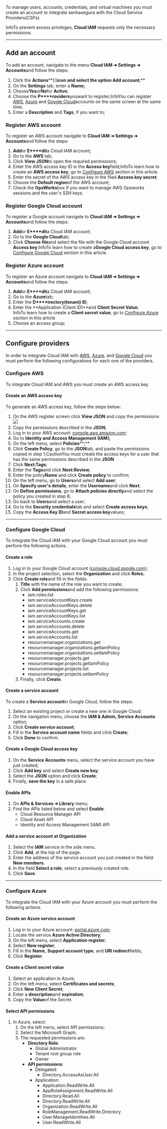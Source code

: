 To manage users, accounts, credentials, and virtual machines you must create an account to integrate senhasegura with the Cloud Service Providers(CSPs).

InfoTo prevent excess privileges, **Cloud IAM** requests only the necessary permissions.



---

## Add an account

To add an account, navigate to the menu **Cloud IAM ➔ Settings ➔ Accounts**and follow the steps:

1. Click the **Actions****(⁝)**icon and select the option **Add account****;**
2. On the **Settings** tab, enter a **Name;**
3. Choose**Yes**or**No**for **Active**;
4. Choose the **P****roviders**youwant to register;InfoYou can register [AWS](/v3-32/docs/cloud-iam-add-account#register-aws-account), [Azure](/v3-32/docs/cloud-iam-add-account#register-azure-account) and [Google Cloud](/v3-32/docs/cloud-iam-add-account#register-google-cloud-account)accounts on the same screen at the same time.
5. Enter a **Description** and **Tags**, if you want to;

### Register AWS account

To register an AWS account navigate to **Cloud IAM ➔ Settings ➔ Accounts**and follow the steps:

1. **Add**or **E****dit**a Cloud IAM account;
2. Go to the **AWS** tab;
3. Click **View JSON**to open the required permissions;
4. Enter the AWS access key ID in the **Access key**field;InfoTo learn how to create an **AWS access key**, go to [Configure AWS](/v3-32/docs/cloud-iam-add-account#configure-aws) section in this article.
5. Enter the secret of the AWS access key in the filed **Access key secret**;
6. Choose the **Default region**of the AWS account;
7. Check the **OpsWorks**box if you want to manage AWS Opsworks sessions and the user's SSH keys.

### Register Google Cloud account

To register a Google account navigate to **Cloud IAM ➔ Settings ➔ Accounts**and follow the steps:

1. **Add**or **E****dit**a Cloud IAM account;
2. Go to the **Google Cloud**tab;
3. Click **Choose file**and select the file with the Google Cloud account **Access key**;InfoTo learn how to create a**Google Cloud access key**, go to [Configure Google Cloud](/v3-32/docs/cloud-iam-add-account#configure-google-cloud) section in this article.

### Register Azure account

To register an Azure account navigate to **Cloud IAM ➔ Settings ➔ Accounts**and follow the steps:

1. **Add**or **E****dit**a Cloud IAM account;
2. Go to the **Azure**tab;
3. Enter the **D****irectory(tenant) ID**;
4. Enter the **Application (Client ID)**and **Client Secret Value**;  
InfoTo learn how to create a **Client secret value**, go to [Configure Azure](/v3-32/docs/cloud-iam-add-account#configure-azure) section in this article
5. Choose an access group;



---

## Configure providers

In order to integrate Cloud IAM with [AWS](/v3-32/docs/cloud-iam-add-account#configure-aws), [Azure](/v3-32/docs/cloud-iam-add-account#configure-azure), and [Google Cloud](/v3-32/docs/cloud-iam-add-account#configure-google-cloud) you must perform the following configurations for each one of the providers.

### Configure AWS

To integrate Cloud IAM and AWS you must create an AWS access key.

#### Create an AWS access key

To generate an AWS access key, follow the steps below:

1. On the AWS register screen click **View JSON** and copy the permissions  
![](https://cdn.document360.io/5a1d58df-64ce-42a2-8b23-688477d32f33/Images/Documentation/image-1678889183417.png)
2. Copy the permissions described in the **JSON**;
3. Log in to your AWS account: [console.aws.amazon.com](https://console.aws.amazon.com/);
4. Go to **Identity and Access Management (IAM);**
5. On the left menu, select **Policies****;**
6. Click **Create Policy**, go to the **JSON**tab, and paste the permissions copied in step 1;CautionYou must create the access keys for a user that has the same permissions described in the **JSON**
7. Click **Next:Tags**;
8. Enter the **Tags**and click **Next:Review**;
9. Enter the policy**Name** and click **Create policy** to confirm;
10. On the left menu, go to **Users**and select **Add user**;
11. On **Specify user's details**, enter the **Username**and click **Next**;
12. On **Define permissions**, go to **Attach policies directly**and select the policy you created in step 8;
13. Go back to **Users**and select a user;
14. Go to the **Security credentials**tab and select **Create access keys**;
15. Copy the **Access Key ID**and **Secret access key**values;



---

### Configure Google Cloud

To integrate the Cloud IAM with your Google Cloud account you must perform the following actions.

#### Create a role

1. Log in to your Google Cloud account ([console.cloud.google.com](https://console.cloud.google.com/));
2. In the project selection, select the **Organization** and click **Roles**;
3. Click **Create role**and fill in the fields:
	1. **Title** with the name of the role you want to create;
	2. Click **Add permissions**and add the following permissions:
		* iam.roles.list
		* iam.serviceAccountKeys.create
		* iam.serviceAccountKeys.delete
		* iam.serviceAccountKeys.get
		* iam.serviceAccountKeys.list
		* iam.serviceAccounts.create
		* iam.serviceAccounts.delete
		* iam.serviceAccounts.get
		* iam.serviceAccounts.list
		* resourcemanager.organizations.get
		* resourcemanager.organizations.getIamPolicy
		* resourcemanager.organizations.setIamPolicy
		* resourcemanager.projects.get
		* resourcemanager.projects.getIamPolicy
		* resourcemanager.projects.list
		* resourcemanager.projects.setIamPolicy
	3. Finally, click **Create**.

#### Create a service account

To create a **Service account**in Google Cloud, follow the steps:

1. Select an existing project or create a new one in Google Cloud;
2. On the navigation menu, choose the **IAM \& Admin, Service Accounts** option;
3. Click **Create service account**;
4. Fill in the **Service account name** fields and click **Create**;
5. Click **Done** to confirm.

#### Create a Google Cloud access key

1. On the **Service Accounts** menu, select the service account you have just created;
2. Click **Add key** and select **Create new key**;
3. Select the **JSON** option and click **Create**;
4. Finally, **save the key** in a safe place.

#### Enable APIs

1. On **APIs \& Services ➔ Library** menu;
2. Find the APIs listed below and select **Enable**.
	* Cloud Resource Manager API
	* Cloud Asset API
	* Identity and Access Management (IAM) API

#### Add a service account at Organization

1. Select the **IAM** service in the side menu.
2. Click **Add**, at the top of the page.
3. Enter the address of the service account you just created in the field **New members**.
4. In the field **Select a role**, select a previously created role.
5. Click **Save**.



---

### Configure Azure

To integrate the Cloud IAM with your Azure account you must perform the following actions.

#### Create an Azure service account

1. Log in to your Azure account: [portal.azure.com](https://portal.azure.com/);
2. Locate the service **Azure Active Directory**;
3. On the left menu, select **Application register**;
4. Select **New register**;
5. Fill in the **Name**, **Support account type**, and **URI redirect**fields;
6. Click **Register**.

#### Create a Client secret value

1. Select an application in Azure;
2. On the left menu, select **Certificates and secrets**;
3. Click **New Client Secret**;
4. Enter a **description**and **expiration**;
5. Copy the **Value**of the Secret.

#### Select API permissions

1. In Azure, select:
	1. On the left menu, select API permissions;
	2. Select the Microsoft Graph;
	3. The requested permissions are:
		* **Directory Role**:
			+ Global Administrator
			+ Tenant root group role
			+ Owner
		* **API permissions**:
			+ Delegated:
				- Directory.AccessAsUser.All
			+ Application:
				- Application.ReadWrite.All
				- AppRoleAssignment.ReadWrite.All
				- Directory.Read.All
				- Directory.ReadWrite.All
				- Organization.ReadWrite.All
				- RoleManagement.ReadWrite.Directory
				- User.ManageIdentities.All
				- User.ReadWrite.All
